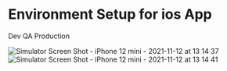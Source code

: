 # Environment Setup for ios App
Dev QA Production

![Simulator Screen Shot - iPhone 12 mini - 2021-11-12 at 13 14 37](https://user-images.githubusercontent.com/51092772/161912727-7942c86e-f788-4d1e-a1fc-151117b9fe46.png)
![Simulator Screen Shot - iPhone 12 mini - 2021-11-12 at 13 14 41](https://user-images.githubusercontent.com/51092772/161912751-3b3af162-309e-4367-b041-98798ec39e35.png)
